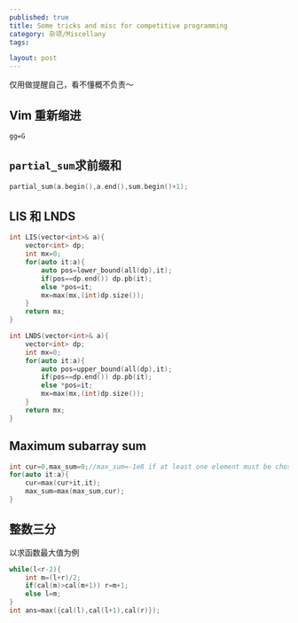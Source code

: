 ```yaml
---
published: true
title: Some tricks and misc for competitive programming
category: 杂项/Miscellany 
tags:

layout: post
---
```

仅用做提醒自己，看不懂概不负责～
<!-- more -->
## Vim 重新缩进

`gg=G`

## `partial_sum`求前缀和

```cpp
partial_sum(a.begin(),a.end(),sum.begin()+1);
```

## LIS 和 LNDS

```cpp
int LIS(vector<int>& a){
    vector<int> dp;
    int mx=0;
    for(auto it:a){
        auto pos=lower_bound(all(dp),it);
        if(pos==dp.end()) dp.pb(it);
        else *pos=it;
        mx=max(mx,(int)dp.size());
    }
    return mx;
}

int LNDS(vector<int>& a){
    vector<int> dp;
    int mx=0;
    for(auto it:a){
        auto pos=upper_bound(all(dp),it);
        if(pos==dp.end()) dp.pb(it);
        else *pos=it;
        mx=max(mx,(int)dp.size());
    }
    return mx;
}
```

## Maximum subarray sum

```cpp
int cur=0,max_sum=0;//max_sum=-1e8 if at least one element must be chosen
for(auto it:a){
    cur=max(cur+it,it);
    max_sum=max(max_sum,cur);
}
```
## 整数三分

以求函数最大值为例

```cpp
while(l<r-2){
    int m=(l+r)/2;
    if(cal(m)>cal(m+1)) r=m+1;
    else l=m;
}
int ans=max({cal(l),cal(l+1),cal(r)});
```

